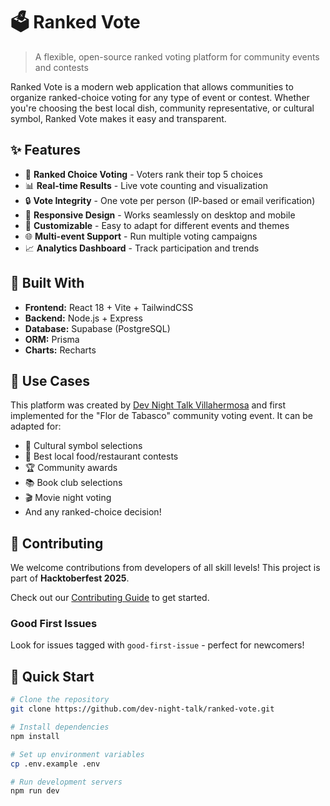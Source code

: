# 🗳️ Ranked Vote

> A flexible, open-source ranked voting platform for community events and contests

Ranked Vote is a modern web application that allows communities to organize ranked-choice voting for any type of event or contest. Whether you're choosing the best local dish, community representative, or cultural symbol, Ranked Vote makes it easy and transparent.

## ✨ Features

- 🎯 **Ranked Choice Voting** - Voters rank their top 5 choices
- 📊 **Real-time Results** - Live vote counting and visualization
- 🔒 **Vote Integrity** - One vote per person (IP-based or email verification)
- 📱 **Responsive Design** - Works seamlessly on desktop and mobile
- 🎨 **Customizable** - Easy to adapt for different events and themes
- 🌐 **Multi-event Support** - Run multiple voting campaigns
- 📈 **Analytics Dashboard** - Track participation and trends

## 🚀 Built With

- **Frontend:** React 18 + Vite + TailwindCSS
- **Backend:** Node.js + Express
- **Database:** Supabase (PostgreSQL)
- **ORM:** Prisma
- **Charts:** Recharts

## 🎯 Use Cases

This platform was created by [Dev Night Talk Villahermosa](https://github.com/dev-night-talk) and first implemented for the "Flor de Tabasco" community voting event. It can be adapted for:

- 🌸 Cultural symbol selections
- 🍕 Best local food/restaurant contests
- 🏆 Community awards
- 📚 Book club selections
- 🎬 Movie night voting
- And any ranked-choice decision!

## 🤝 Contributing

We welcome contributions from developers of all skill levels! This project is part of **Hacktoberfest 2025**.

Check out our [Contributing Guide](CONTRIBUTING.md) to get started.

### Good First Issues

Look for issues tagged with `good-first-issue` - perfect for newcomers!

## 📖 Quick Start
```bash
# Clone the repository
git clone https://github.com/dev-night-talk/ranked-vote.git

# Install dependencies
npm install

# Set up environment variables
cp .env.example .env

# Run development servers
npm run dev
